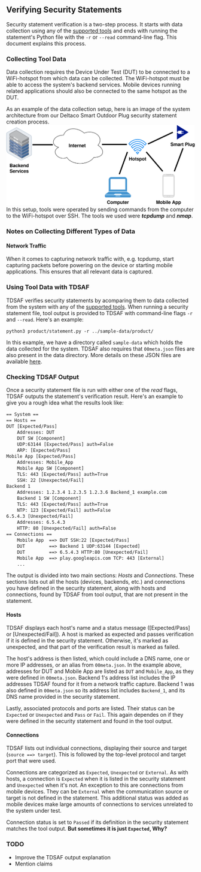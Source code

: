 ## Verifying Security Statements
Security statement verification is a two-step process. It starts with data collection using any of the [supported tools](../Tools.md#list-of-supported-tools) and ends with running the statement's Python file with the `-r` or `--read` command-line flag. This document explains this process.

### Collecting Tool Data
Data collection requires the Device Under Test (DUT) to be connected to a WiFi-hotspot from which data can be collected. The WiFi-hotspot must be able to access the system's backend services. Mobile devices running related applications should also be connected to the same hotspot as the DUT.

As an example of the data collection setup, here is an image of the system architecture from our Deltaco Smart Outdoor Plug security statement creation process.
![Data collection system architecture image](img/deltaco-smart-plug.png)
In this setup, tools were operated by sending commands from the computer to the WiFi-hotspot over SSH. The tools we used were **_tcpdump_** and **_nmap_**.

### Notes on Collecting Different Types of Data
#### Network Traffic
When it comes to capturing network traffic with, e.g. tcpdump, start capturing packets before powering on the device or starting mobile applications. This ensures that all relevant data is captured.

### Using Tool Data with TDSAF
TDSAF verifies security statements by acomparing them to data collected from the system with any of the [supported tools](../Tools.md#list-of-supported-tools). When running a security statement file, tool output is provided to TDSAF with command-line flags `-r` and `--read`. Here's an example:
```shell
python3 product/statement.py -r ../sample-data/product/
```
In this example, we have a directory called `sample-data` which holds the data collected for the system. TDSAF also requires that `00meta.json` files are also present in the data directory. More details on these JSON files are available [here](../Tools.md#batch-files-and-directories).

### Checking TDSAF Output
Once a security statement file is run with either one of the _read_ flags, TDSAF outputs the statement's verification result. Here's an example to give you a rough idea what the results look like:
```
== System ==
== Hosts ==
DUT [Expected/Pass]
    Addresses: DUT
    DUT SW [Component]
    UDP:63144 [Expected/Pass] auth=False
    ARP: [Expected/Pass]
Mobile App [Expected/Pass]
    Addresses: Mobile_App
    Mobile App SW [Component]
    TLS: 443 [Expected/Pass] auth=True
    SSH: 22 [Unexpected/Fail]
Backend 1
    Addresses: 1.2.3.4 1.2.3.5 1.2.3.6 Backend_1 example.com
    Backend 1 SW [Component]
    TLS: 443 [Expected/Pass] auth=True
    NTP: 123 [Expected/Fail] auth=False
6.5.4.3 [Unexpected/Fail]
    Addresses: 6.5.4.3
    HTTP: 80 [Unexpected/Fail] auth=False
== Connections ==
    Mobile App  ==> DUT SSH:22 [Expected/Pass]
    DUT         ==> Backend 1 UDP:63144 [Expected]
    DUT         ==> 6.5.4.3 HTTP:80 [Unexpected/Fail]
    Mobile App  ==> play.googleapis.com TCP: 443 [External]
    ...
```
The output is divided into two main sections: _Hosts_ and _Connections_. These sections lists out all the hosts (devices, backends, etc.) and connections you have defined in the security statement, along with hosts and connections, found by TDSAF from tool output, that are not present in the statement.

#### Hosts
TDSAF displays each host's name and a status message ([Expected/Pass] or [Unexpected/Fail]). A host is marked as expected and passes verification if it is defined in the security statement. Otherwise, it's marked as unexpected, and that part of the verification result is marked as failed.

The host's address is then listed, which could include a DNS name, one or more IP addresses, or an alias from `00meta.json`. In the example above, addresses for DUT and Mobile App are listed as `DUT` and `Mobile_App`, as they were defined in `00meta.json`. Backend 1's address list includes the IP addresses TDSAF found for it from a network traffic capture. Backend 1 was also defined in `00meta.json` so its address list includes `Backend_1`, and its DNS name provided in the security statement.

Lastly, associated protocols and ports are listed. Their status can be `Expected` or `Unexpected` and `Pass` or `Fail`. This again dependes on if they were defined in the security statement and found in the tool output.

#### Connections
TDSAF lists out individual connections, displaying their source and target (`source ==> target`). This is followed by the top-level protocol and target port that were used.

Connections are categorized as `Expected`, `Unexpected` or `External`. As with hosts, a connection is `Expected` when it is listed in the security statement and `Unexpected` when it's not. An exception to this are connections from mobile devices. They can be `External` when the communication source or target is not defined in the statement. This additional status was added as mobile devices make large amounts of connections to services unrelated to the system under test.

Connection status is set to `Passed` if its definition in the security statement matches the tool output. **But sometimes it is just `Expected`, Why?**


### TODO
- Improve the TDSAF output explanation
- Mention claims